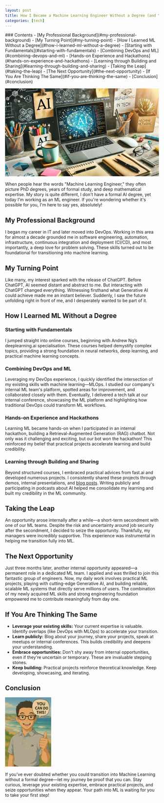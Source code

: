 ```yaml
---
layout: post
title: How I Became a Machine Learning Engineer Without a Degree (and You Can Too!)
categories: [tech]
---
```


<div class="table-of-contents" markdown="1">
### Contents
- [My Professional Background](#my-professional-background)
- [My Turning Point](#my-turning-point)
- [How I Learned ML Without a Degree](#how-i-learned-ml-without-a-degree)
  - [Starting with Fundamentals](#starting-with-fundamentals)
  - [Combining DevOps and ML](#combining-devops-and-ml)
  - [Hands-on Experience and Hackathons](#hands-on-experience-and-hackathons)
  - [Learning through Building and Sharing](#learning-through-building-and-sharing)
- [Taking the Leap](#taking-the-leap)
- [The Next Opportunity](#the-next-opportunity)
- [If You Are Thinking The Same](#if-you-are-thinking-the-same)
- [Conclusion](#conclusion)
</div>

![](/images/ml.png)

When people hear the words "Machine Learning Engineer," they often picture PhD degrees, years of formal study, and deep mathematical expertise. My story is quite different, I don't have a formal AI degree, yet today I'm working as an ML engineer. If you're wondering whether it's possible for you, I'm here to say yes, absolutely!

## My Professional Background

I began my career in IT and later moved into DevOps. Working in this area for almost a decade grounded me in software engineering, automation, infrastructure, continuous integration and deployment (CI/CD), and most importantly, a deep love for problem solving. These skills turned out to be foundational for transitioning into machine learning.

## My Turning Point

Like many, my interest sparked with the release of ChatGPT. Before ChatGPT, AI seemed distant and abstract to me. But interacting with ChatGPT changed everything. Witnessing firsthand what Generative AI could achieve made me an instant believer. Suddenly, I saw the future unfolding right in front of me, and I desperately wanted to be part of it.

## How I Learned ML Without a Degree

### Starting with Fundamentals

I jumped straight into online courses, beginning with Andrew Ng’s deeplearning.ai specialisation. These courses helped demystify complex topics, providing a strong foundation in neural networks, deep learning, and practical machine learning concepts.

### Combining DevOps and ML

Leveraging my DevOps experience, I quickly identified the intersection of my existing skills with machine learning—MLOps. I studied our company's internal ML team's platform, spotted areas for improvement, and collaborated closely with them. Eventually, I delivered a tech talk at our internal conference, showcasing the ML platform and highlighting how traditional DevOps could transform ML workflows.

### Hands-on Experience and Hackathons

Learning ML became hands-on when I participated in an internal hackathon, building a Retrieval-Augmented Generation (RAG) chatbot. Not only was it challenging and exciting, but our bot won the hackathon! This reinforced my belief that practical projects accelerate learning and build credibility.

### Learning through Building and Sharing

Beyond structured courses, I embraced practical advices from fast.ai and developed numerous projects. I consistently shared these projects through demos, internal presentations, and [blog posts]([https://guoest.github.io/](https://guoest.github.io/)). Writing publicly and participating in podcasts about AI helped me consolidate my learning and built my credibility in the ML community.

## Taking the Leap

An opportunity arose internally after a while—a short-term secondment with one of our ML teams. Despite the risk and uncertainty around job security after the secondment, I decided to seize the opportunity. Thankfully, my managers were incredibly supportive. This experience was instrumental in helping me transition fully into ML.

## The Next Opportunity

Just three months later, another internal opportunity appeared—a permanent role in a dedicated ML team. I applied and was thrilled to join this fantastic group of engineers. Now, my daily work involves practical ML projects, playing with cutting-edge Generative AI, and building reliable, scalable ML systems that directly serve millions of users. The combination of my newly acquired ML skills and strong engineering foundation empowered me to contribute meaningfully from day one.

## If You Are Thinking The Same

- **Leverage your existing skills:** Your current expertise is valuable. Identify overlaps (like DevOps with MLOps) to accelerate your transition.
- **Learn publicly:** Blog about your journey, share your projects, speak at meetups or internal conferences. This builds credibility and deepens your understanding.
- **Embrace opportunities:** Don't shy away from internal opportunities, even if they're uncertain or temporary. These are invaluable stepping stones.
- **Keep building:** Practical projects reinforce theoretical knowledge. Keep developing, showcasing, and iterating.

## Conclusion

<img src="/images/yes.png" alt="ML image" style="max-width: 30%; height: auto;">

If you've ever doubted whether you could transition into Machine Learning without a formal degree—let my journey be proof that you can. Stay curious, leverage your existing expertise, embrace practical projects, and seize opportunities when they appear. Your path into ML is waiting for you to take your first step!
